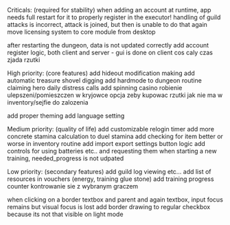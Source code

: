 Criticals: (required for stability)
when adding an account at runtime, app needs full restart for it to properly register in the executor!
handling of guild attacks is incorrect, attack is joined, but then is unable to do that again
move licensing system to core module from desktop

after restarting the dungeon, data is not updated correctly
add account register logic, both client and server - gui is done on client
cos caly czas zjada rzutki


High priority: (core features)
add hideout modification making
add automatic treasure shovel digging
add hardmode to dungeon routine
claiming hero daily distress calls
add spinning casino
robienie ulepszeni/pomieszczen w kryjowce
opcja zeby kupowac rzutki jak nie ma w inventory/sejfie do zalozenia

add proper theming
add language setting


Medium priority: (quality of life)
add customizable relogin timer
add more concrete stamina calculation to duel stamina
add checking for item better or worse in inventory routine
add import export settings button logic
add controls for using batteries etc.. and requesting them
when starting a new training, needed_progress is not udpated

Low priority: (secondary features)
add guild log viewing etc...
add list of resources in vouchers (energy, training glue stone)
add training progress counter
kontrowanie sie z wybranym graczem

when clicking on a border textbox and parent and again textbox, input focus remains but visual focus is lost
add border drawing to regular checkbox because its not that visible on light mode


